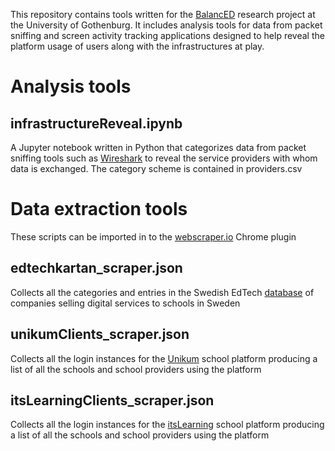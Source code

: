 This repository contains tools written for the [BalancED](https://www.gu.se/en/research/teachers-digital-work-inbalance-between-demands-and-support) research project at the University of Gothenburg. It includes analysis tools for data from packet sniffing and screen activity tracking applications designed to help reveal the platform usage of users along with the infrastructures at play.

# Analysis tools
## infrastructureReveal.ipynb
A Jupyter notebook written in Python that categorizes data from packet sniffing tools such as [Wireshark](https://www.wireshark.org) to reveal the service providers with whom data is exchanged. The category scheme is contained in providers.csv
# Data extraction tools
These scripts can be imported in to the [webscraper.io](https://webscraper.io) Chrome plugin
## edtechkartan_scraper.json
Collects all the categories and entries in the Swedish EdTech [database](https://www.edtechkartan.se) of companies selling digital services to schools in Sweden
## unikumClients_scraper.json
Collects all the login instances for the [Unikum](https://www.unikum.net) school platform producing a list of all the schools and school providers using the platform
## itsLearningClients_scraper.json
Collects all the login instances for the [itsLearning](https://www.itslearning.com) school platform producing a list of all the schools and school providers using the platform
